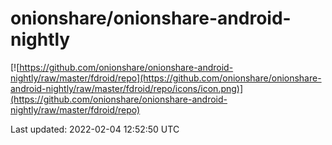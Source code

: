 
# onionshare/onionshare-android-nightly

[![https://github.com/onionshare/onionshare-android-nightly/raw/master/fdroid/repo](https://github.com/onionshare/onionshare-android-nightly/raw/master/fdroid/repo/icons/icon.png)](https://github.com/onionshare/onionshare-android-nightly/raw/master/fdroid/repo)

Last updated: 2022-02-04 12:52:50 UTC